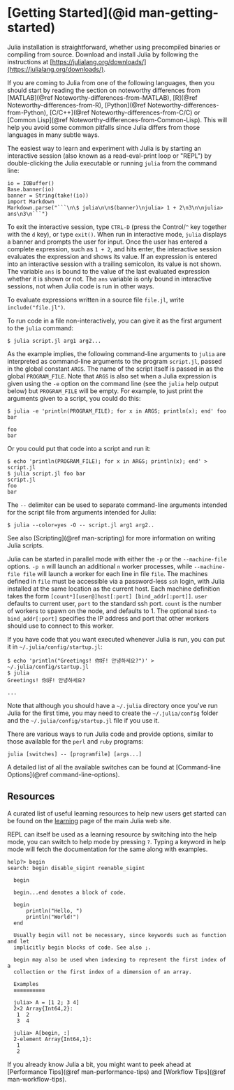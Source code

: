 # [Getting Started](@id man-getting-started)

Julia installation is straightforward, whether using precompiled binaries or compiling from source.
Download and install Julia by following the instructions at [https://julialang.org/downloads/](https://julialang.org/downloads/).

If you are coming to Julia from one of the following languages, then you should start by reading the section on noteworthy differences from [MATLAB](@ref Noteworthy-differences-from-MATLAB), [R](@ref Noteworthy-differences-from-R), [Python](@ref Noteworthy-differences-from-Python), [C/C++](@ref Noteworthy-differences-from-C/C) or [Common Lisp](@ref Noteworthy-differences-from-Common-Lisp). This will help you avoid some common pitfalls since Julia differs from those languages in many subtle ways.

The easiest way to learn and experiment with Julia is by starting an interactive session (also
known as a read-eval-print loop or "REPL") by double-clicking the Julia executable or running
`julia` from the command line:

```@eval
io = IOBuffer()
Base.banner(io)
banner = String(take!(io))
import Markdown
Markdown.parse("```\n\$ julia\n\n$(banner)\njulia> 1 + 2\n3\n\njulia> ans\n3\n```")
```

To exit the interactive session, type `CTRL-D` (press the Control/`^` key together with the `d` key), or type
`exit()`. When run in interactive mode, `julia` displays a banner and prompts the user for input.
Once the user has entered a complete expression, such as `1 + 2`, and hits enter, the interactive
session evaluates the expression and shows its value. If an expression is entered into an interactive
session with a trailing semicolon, its value is not shown. The variable `ans` is bound to the
value of the last evaluated expression whether it is shown or not. The `ans` variable is only
bound in interactive sessions, not when Julia code is run in other ways.

To evaluate expressions written in a source file `file.jl`, write `include("file.jl")`.

To run code in a file non-interactively, you can give it as the first argument to the `julia`
command:

```
$ julia script.jl arg1 arg2...
```

As the example implies, the following command-line arguments to `julia` are interpreted as
command-line arguments to the program `script.jl`, passed in the global constant `ARGS`. The
name of the script itself is passed in as the global `PROGRAM_FILE`. Note that `ARGS` is
also set when a Julia expression is given using the `-e` option on the command line (see the
`julia` help output below) but `PROGRAM_FILE` will be empty. For example, to just print the
arguments given to a script, you could do this:

```
$ julia -e 'println(PROGRAM_FILE); for x in ARGS; println(x); end' foo bar

foo
bar
```

Or you could put that code into a script and run it:

```
$ echo 'println(PROGRAM_FILE); for x in ARGS; println(x); end' > script.jl
$ julia script.jl foo bar
script.jl
foo
bar
```

The `--` delimiter can be used to separate command-line arguments intended for the script file from arguments intended for Julia:

```
$ julia --color=yes -O -- script.jl arg1 arg2..
```

See also [Scripting](@ref man-scripting) for more information on writing Julia scripts.

Julia can be started in parallel mode with either the `-p` or the `--machine-file` options. `-p n`
will launch an additional `n` worker processes, while `--machine-file file` will launch a worker
for each line in file `file`. The machines defined in `file` must be accessible via a password-less
`ssh` login, with Julia installed at the same location as the current host. Each machine definition
takes the form `[count*][user@]host[:port] [bind_addr[:port]]`. `user` defaults to current user,
`port` to the standard ssh port. `count` is the number of workers to spawn on the node, and defaults
to 1. The optional `bind-to bind_addr[:port]` specifies the IP address and port that other workers
should use to connect to this worker.

If you have code that you want executed whenever Julia is run, you can put it in
`~/.julia/config/startup.jl`:

```
$ echo 'println("Greetings! 你好! 안녕하세요?")' > ~/.julia/config/startup.jl
$ julia
Greetings! 你好! 안녕하세요?

...
```

Note that although you should have a `~/.julia` directory once you've run Julia for the
first time, you may need to create the `~/.julia/config` folder and the
`~/.julia/config/startup.jl` file if you use it.

There are various ways to run Julia code and provide options, similar to those available for the
`perl` and `ruby` programs:

```
julia [switches] -- [programfile] [args...]
```

A detailed list of all the available switches can be found at [Command-line Options](@ref
command-line-options).

## Resources

A curated list of useful learning resources to help new users get started can be found on the [learning](https://julialang.org/learning/) page of the main Julia web site.

REPL can itself be used as a learning resource by switching into the help mode, you can switch to help mode by pressing `?`. Typing a keyword in help mode will fetch the documentation for the same along with examples.

```
help?> begin
search: begin disable_sigint reenable_sigint

  begin

  begin...end denotes a block of code.

  begin
      println("Hello, ")
      println("World!")
  end

  Usually begin will not be necessary, since keywords such as function and let
  implicitly begin blocks of code. See also ;.

  begin may also be used when indexing to represent the first index of a
  collection or the first index of a dimension of an array.

  Examples
  ≡≡≡≡≡≡≡≡≡≡

  julia> A = [1 2; 3 4]
  2×2 Array{Int64,2}:
   1  2
   3  4

  julia> A[begin, :]
  2-element Array{Int64,1}:
   1
   2
```

If you already know Julia a bit, you might want to peek ahead at [Performance Tips](@ref man-performance-tips) and [Workflow Tips](@ref man-workflow-tips).
